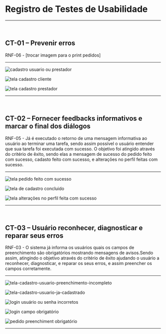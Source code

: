 # Registro de Testes de Usabilidade
<hr />
<br>

## CT-01 – Prevenir erros

RNF-06 - [trocar imagem para o print pedidos]
<br>
<hr/>

![cadastro usuario ou prestador](https://user-images.githubusercontent.com/91202959/174131902-9fa836fc-4c5e-43a1-b859-42a0bebccaa6.png)


![tela cadastro cliente](https://user-images.githubusercontent.com/91202959/174132071-cdb19379-65cc-4054-a823-df03e28eb9a1.png)

![tela cadastro prestador](https://user-images.githubusercontent.com/91202959/174132304-26214631-47b9-4c96-be87-d360543d58ea.png)


<hr />
<br>

## CT-02 – Fornecer feedbacks informativos e marcar o final dos diálogos
RNF-05 - Já é executado o retorno de uma mensagem informativa ao usuário ao terminar uma tarefa, sendo assim possível o usuário entender que sua tarefa foi executada com sucesso. O objetivo foi atingido através do critério de êxito, sendo elas a mensagem de sucesso do pedido feito com sucesso, cadasto feito com sucesso, e alterações no perfil feitas com sucesso.
<br>
<hr/>

![tela pedido feito com sucesso](https://user-images.githubusercontent.com/91202959/174139624-654e02d1-4f0b-4fa1-a213-138efb3f827e.png)


![tela de cadastro concluido](https://user-images.githubusercontent.com/91202959/174132558-18f5cadf-0d07-4f82-85ef-65fdc20ef141.png)

![tela alterações no perfil feita com sucesso](https://user-images.githubusercontent.com/91202959/174142550-8e70a031-e58d-464d-bcdd-69429b847899.png)

<hr />
<br>

## CT-03 – Usuário reconhecer, diagnosticar e reparar seus erros
RNF-03 - O sistema já informa os usuários quais os campos de preenchimento são obrigatórios mostrando mensagens de avisos.Sendo assim, atingindo o objetivo através do critério de êxito ajudando o usuário a reconhecer, diagnosticar, e reparar os seus erros, e assim preencher os campos corretamente.
<br>
<hr/>

![tela-cadastro-usuario-preenchimento-incompleto](https://user-images.githubusercontent.com/91202959/174133068-2160e21e-fb66-49dc-86de-cd35f2cdac2d.png)

![tela-cadastro-usuario-ja-cadastrado](https://user-images.githubusercontent.com/91202959/174134418-49b5327e-91e5-417f-9b1c-c075f729d96f.png)

![login usuário ou senha incorretos](https://user-images.githubusercontent.com/91202959/174145732-8ba85049-7d44-459c-9f69-217e1da41432.png)

![login campo obrigatório](https://user-images.githubusercontent.com/91202959/174145797-07240913-6683-4943-819e-92e0e0eb5b2f.png)

![pedido preenchiment obrigatório](https://user-images.githubusercontent.com/91202959/174146390-2a8ce4c3-5c1f-40c4-9ff8-ee9d9a536115.png)

<hr />
<br>
